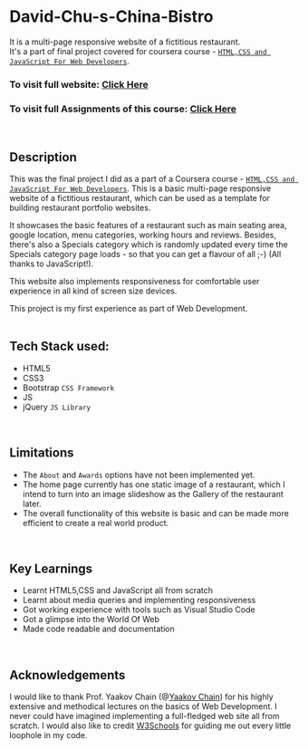 # David-Chu-s-China-Bistro
It is a multi-page responsive website of a fictitious restaurant. <br />
It's a part of final project covered for coursera course - [`HTML,CSS and JavaScript For Web Developers`](https://www.coursera.org/learn/html-css-javascript-for-web-developers/home/welcome).

### To visit full website: [Click Here](http://htmlpreview.github.io/?https://github.com/Sachin10-05/David-Chu-s-China-Bistro/blob/main/index.html) 
### To visit full Assignments of this course: [Click Here](https://github.com/Sachin10-05/HTML-CSS-and-JS-For-Web-Developers)
<br />

## Description
This was the final project I did as a part of a Coursera course - [`HTML,CSS and JavaScript For Web Developers`](https://www.coursera.org/learn/html-css-javascript-for-web-developers/home/welcome). This is a basic multi-page responsive website of a fictitious restaurant, which can be used as a template for building restaurant portfolio websites.

It showcases the basic features of a restaurant such as main seating area, google location, menu categories, working hours and reviews. Besides, there's also a Specials category which is randomly updated every time the Specials category page loads - so that you can get a flavour of all ;-) (All thanks to JavaScript!).

This website also implements responsiveness for comfortable user experience in all kind of screen size devices.

This project is my first experience as part of Web Development.
<br /> <br />


## Tech Stack used:
- HTML5
- CSS3
- Bootstrap `CSS Framework`
- JS
- jQuery `JS Library`
<br />


## Limitations
* The `About` and `Awards` options have not been implemented yet.
* The home page currently has one static image of a restaurant, which I intend to turn into an image slideshow as the Gallery of the restaurant later.
* The overall functionality of this website is basic and can be made more efficient to create a real world product.
<br />


## Key Learnings
* Learnt HTML5,CSS and JavaScript all from scratch
* Learnt about media queries and implementing responsiveness
* Got working experience with tools such as Visual Studio Code
* Got a glimpse into the World Of Web
* Made code readable and documentation
<br />


## Acknowledgements
I would like to thank Prof. Yaakov Chain (@[Yaakov Chain](https://clearlydecoded.com/)) for his highly extensive and methodical lectures on the basics of Web Development. I never could have imagined implementing a full-fledged web site all from scratch.
I would also like to credit [W3Schools](https://www.w3schools.com/) for guiding me out every little loophole in my code.

